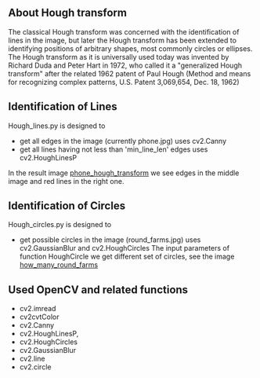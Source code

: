 ## About Hough transform

The classical Hough transform was concerned with the identification of lines in the image,
but later the Hough transform has been extended to identifying positions of arbitrary shapes,
most commonly circles or ellipses. The Hough transform as it is universally used today 
was invented by Richard Duda and Peter Hart in 1972, who called it a "generalized Hough transform" 
after the related 1962 patent of Paul Hough (Method and means for recognizing complex patterns, 
U.S. Patent 3,069,654, Dec. 18, 1962)

## Identification of Lines 
Hough_lines.py is designed to
  * get all edges in the image (currently phone.jpg)
        uses cv2.Canny
  * get all lines having not less than 'min_line_len' edges
        uses cv2.HoughLinesP

In the result image [phone_hough_transform](https://github.com/Rafael1s/Computer-Vision-Udacity/blob/master/Algorithm-HoughTransform/phone_hough_transform.JPG) we see 
edges in the middle image and red lines in the right one.    

## Identification of Circles
Hough_circles.py is designed to
   * get possible circles in the image (round_farms.jpg)
        uses cv2.GaussianBlur and cv2.HoughCircles
The input parameters of function HoughCircle we get
different set of circles, see the image [how_many_round_farms](https://github.com/Rafael1s/Computer-Vision-Udacity/blob/master/Algorithm-HoughTransform/how_many_round_farms.png) 

## Used OpenCV and related functions

* cv2.imread
* cv2cvtColor
* cv2.Canny  
* cv2.HoughLinesP,      
* cv2.HoughCircles
* cv2.GaussianBlur
* cv2.line
* cv2.circle
